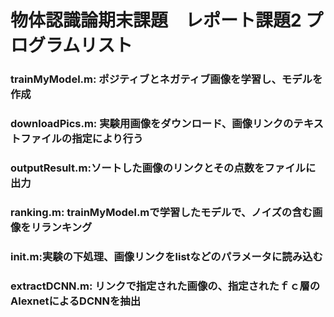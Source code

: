 # 物体認識論期末課題　レポート課題2 プログラムリスト

### trainMyModel.m: ポジティブとネガティブ画像を学習し、モデルを作成
### downloadPics.m: 実験用画像をダウンロード、画像リンクのテキストファイルの指定により行う<br>
### outputResult.m:ソートした画像のリンクとその点数をファイルに出力<br>
### ranking.m: trainMyModel.mで学習したモデルで、ノイズの含む画像をリランキング<br>
### init.m:実験の下処理、画像リンクをlistなどのパラメータに読み込む<br>
### extractDCNN.m: リンクで指定された画像の、指定されたｆｃ層のAlexnetによるDCNNを抽出<br>
